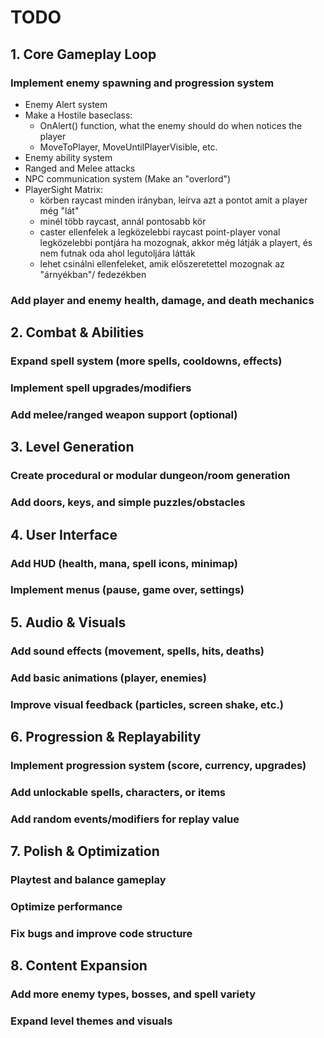 # TODO

## 1. Core Gameplay Loop

### Implement enemy spawning and progression system
   - Enemy Alert system
   - Make a Hostile baseclass:
	  - OnAlert() function, what the enemy should do when notices the player
	  - MoveToPlayer, MoveUntilPlayerVisible, etc.
   - Enemy ability system
   - Ranged and Melee attacks
   - NPC communication system (Make an "overlord")
   - PlayerSight Matrix:
	  - körben raycast minden irányban, leírva azt a pontot amit a player még "lát"
	  - minél több raycast, annál pontosabb kör
	  - caster ellenfelek a legközelebbi raycast point-player vonal legközelebbi pontjára ha mozognak, akkor még látják a playert, és nem futnak oda ahol legutoljára látták
	  - lehet csinálni ellenfeleket, amik előszeretettel mozognak az "árnyékban"/ fedezékben
### Add player and enemy health, damage, and death mechanics

## 2. Combat & Abilities

### Expand spell system (more spells, cooldowns, effects)

### Implement spell upgrades/modifiers

### Add melee/ranged weapon support (optional)

## 3. Level Generation

### Create procedural or modular dungeon/room generation

### Add doors, keys, and simple puzzles/obstacles

## 4. User Interface

### Add HUD (health, mana, spell icons, minimap)

### Implement menus (pause, game over, settings)

## 5. Audio & Visuals

### Add sound effects (movement, spells, hits, deaths)

### Add basic animations (player, enemies)

### Improve visual feedback (particles, screen shake, etc.)

## 6. Progression & Replayability

### Implement progression system (score, currency, upgrades)

### Add unlockable spells, characters, or items

### Add random events/modifiers for replay value

## 7. Polish & Optimization

### Playtest and balance gameplay

### Optimize performance

### Fix bugs and improve code structure

## 8. Content Expansion

### Add more enemy types, bosses, and spell variety

### Expand level themes and visuals
